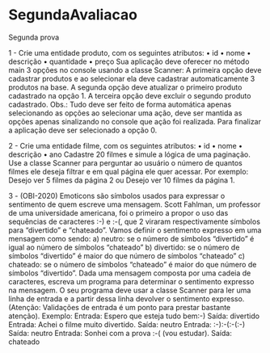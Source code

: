 # SegundaAvaliacao
Segunda prova 

1 - Crie uma entidade produto, com os seguintes atributos:
• id
• nome
• descrição
• quantidade
• preço
Sua aplicação deve oferecer no método main 3 opções no console usando a classe
Scanner:
A primeira opção deve cadastrar produtos e ao selecionar ela deve cadastrar
automaticamente 3 produtos na base.
A segunda opção deve atualizar o primeiro produto cadastrado na opção 1.
A terceira opção deve excluir o segundo produto cadastrado.
Obs.: Tudo deve ser feito de forma automática apenas selecionando as opções ao
selecionar uma ação, deve ser mantida as opções apenas sinalizando no console que
ação foi realizada. Para finalizar a aplicação deve ser selecionado a opção 0.

2 - Crie uma entidade filme, com os seguintes atributos:
• id
• nome
• descrição
• ano
Cadastre 20 filmes e simule a lógica de uma paginação. Use a classe Scanner para
perguntar ao usuário o número de quantos filmes ele deseja filtrar e em qual página
ele quer acessar. Por exemplo: Desejo ver 5 filmes da página 2 ou Desejo ver 10
filmes da página 1.

3 - (OBI-2020) Emoticons são símbolos usados para expressar o sentimento de quem
escreve uma mensagem. Scott Fahlman, um professor de uma universidade
americana, foi o primeiro a propor o uso das sequências de caracteres :-) e :-(, que
2
viraram respectivamente símbolos para “divertido” e “chateado”. Vamos definir o
sentimento expresso em uma mensagem como sendo:
a) neutro: se o número de símbolos “divertido” é igual ao número de símbolos
“chateado”
b) divertido: se o número de símbolos “divertido” é maior do que número de
símbolos “chateado”
c) chateado: se o número de símbolos “chateado” é maior do que número de
símbolos “divertido”.
Dada uma mensagem composta por uma cadeia de caracteres, escreva um programa
para determinar o sentimento expresso na mensagem. O seu programa deve usar a
classe Scanner para ler uma linha de entrada e a partir dessa linha devolver o
sentimento expresso. (Atenção: Validações de entrada é um ponto para prestar
bastante atenção).
Exemplo:
Entrada: Espero que esteja tudo bem:-)
Saída: divertido
Entrada: Achei o filme muito divertido.
Saída: neutro
Entrada: :-):-(:-(:-)
Saída: neutro
Entrada: Sonhei com a prova :-( (vou estudar).
Saída: chateado
